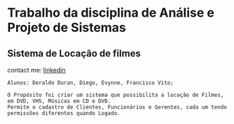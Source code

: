 # Trabalho da disciplina de Análise e Projeto de Sistemas
## Sistema de Locação de filmes 
contact me:
[linkedin](linkedin.com/in/deraldo-duran)
```
Alunos: Deraldo Duran, Diego, Evynne, Francisco Vito;

```
```
O Propósito foi criar um sistema que possibilita a locação de Filmes, em DVD, VHS, Músicas em CD e DVD.
Permite o cadastro de Clientes, Funcionários e Gerentes, cada um tendo permissões diferentes quando Logado.
```
